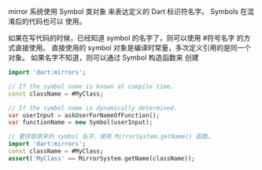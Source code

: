 mirror 系统使用 Symbol 类对象 来表达定义的 Dart 标识符名字。
Symbols 在混淆后的代码也可以 使用。

如果在写代码的时候，已经知道 symbol 的名字了，则可以使用 #符号名字 的方式直接使用。
直接使用的 symbol 对象是编译时常量，多次定义引用的是同一个对象。
如果名字不知道，则可以通过 Symbol 构造函数来 创建

```dart
import 'dart:mirrors';

// If the symbol name is known at compile time.
const className = #MyClass;

// If the symbol name is dynamically determined.
var userInput = askUserForNameOfFunction();
var functionName = new Symbol(userInput);

// 要获取原来的 symbol 名字，使用 MirrorSystem.getName() 函数。
import 'dart:mirrors';
const className = #MyClass;
assert('MyClass' == MirrorSystem.getName(className));
```
